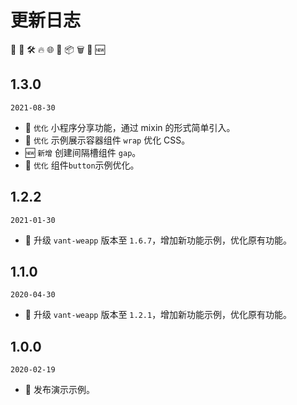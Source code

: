 # 更新日志

🐞 🤖 🛠 🔥 🌐 🎉 📦 🗑 💄 🆕

## 1.3.0

`2021-08-30`

- 💄 `优化` 小程序分享功能，通过 mixin 的形式简单引入。
- 💄 `优化` 示例展示容器组件 `wrap` 优化 CSS。
- 🆕 `新增` 创建间隔槽组件 `gap`。
- 🌟 `优化` 组件`button`示例优化。

## 1.2.2

`2021-01-30`

- 🎉 升级 `vant-weapp` 版本至 `1.6.7`，增加新功能示例，优化原有功能。

## 1.1.0

`2020-04-30`

- 🎉 升级 `vant-weapp` 版本至 `1.2.1`，增加新功能示例，优化原有功能。

## 1.0.0

`2020-02-19`

- 🎉 发布演示示例。
